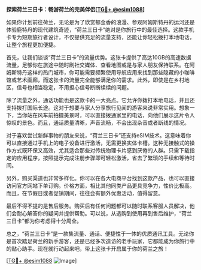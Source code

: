 **探索荷兰三日卡：畅游荷兰的完美伴侣[[TG💪+ @esim1088](https://t.me/s/esim1088)]**

如果你计划前往荷兰，无论是为了欣赏郁金香的浪漫、参观阿姆斯特丹的运河还是体验鹿特丹的现代建筑奇迹，“荷兰三日卡”绝对是你旅行中的最佳选择。这款手机卡专为短期旅行者设计，不仅提供充足的流量支持，还能让你轻松拨打本地电话，让整个旅程更加便捷。

首先，让我们谈谈“荷兰三日卡”的流量优势。这张卡提供了高达10GB的高速数据流量，足够你在旅途中随时刷社交媒体、查看地图或是与家人朋友保持联系。在阿姆斯特丹这样的热门城市，你可能需要频繁使用导航应用来找到那些隐藏的小咖啡馆或艺术画廊，而这张卡的流量完全能够满足你的需求。此外，即使是在乡村地区，信号也相当稳定，不用担心信号断断续续的问题。

除了流量之外，通话功能也是这款卡的一大亮点。它允许你拨打本地电话，并且还支持拨打国际长途。这对于想要与家人分享旅行见闻的游客来说非常实用。想象一下，当你站在风车前拍摄美景时，可以直接拨通家里的电话，向他们展示这片令人惊叹的景色。而且，通话质量清晰，声音流畅，不会出现杂音或者断线的情况。

对于喜欢尝试新鲜事物的朋友来说，“荷兰三日卡”还支持eSIM技术。这意味着你可以直接通过手机上的电子设备进行激活，无需更换实体卡槽。这种无接触式的操作方式既环保又高效，尤其适合那些对传统物理卡片感到厌倦的人群。只需下载指定的应用程序，按照提示完成注册步骤即可轻松激活，省去了繁琐的手续和等待时间。

另外，购买渠道也非常多样化。你可以在各大电商平台找到这款产品，也可以直接访问官方网站下单订购。价格方面，相比其他同类产品更具竞争力，性价比极高。而且，在节假日或者促销期间，往往会有额外优惠活动，值得留意。

最后不得不提的是售后服务。购买后有任何问题都可以随时联系客服人员解决，他们会耐心解答你的疑问并提供帮助。可以说，从选购到使用再到售后维护，“荷兰三日卡”都为你考虑得十分周全。

总之，“荷兰三日卡”是一款集流量、通话、便捷性于一体的优质通讯工具。无论你是首次踏足荷兰的新手游客，还是已经多次造访的老手玩家，它都能成为你旅行中的贴心助手。现在就行动起来吧，带上这张卡开启属于你的荷兰之旅！

[[TG💪+ @esim1088](https://t.me/s/esim1088) ![Image](https://i.postimg.cc/4NQfJmqS/Snipaste-2025-05-13-00-14-12.png)]